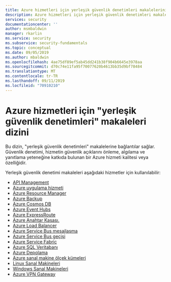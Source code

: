 ```yaml
---
title: Azure hizmetleri için yerleşik güvenlik denetimleri makalelerinin dizini
description: Azure hizmetleri için yerleşik güvenlik denetimleri makalelerini bir dizin
services: security
documentationcenter: ''
author: msmbaldwin
manager: rkarlin
ms.service: security
ms.subservice: security-fundamentals
ms.topic: conceptual
ms.date: 09/05/2019
ms.author: mbaldwin
ms.openlocfilehash: 4ae75df89ef5ab45dd241b38f904b6645e3978aa
ms.sourcegitcommit: d70c74e11fa95f70077620b4613bb35d9bf78484
ms.translationtype: MT
ms.contentlocale: tr-TR
ms.lasthandoff: 09/11/2019
ms.locfileid: "70910210"
---
```

# <a name="index-of-built-in-security-controls-articles-for-azure-services"></a>Azure hizmetleri için "yerleşik güvenlik denetimleri" makaleleri dizini

Bu dizin, "yerleşik güvenlik denetimleri" makalelerine bağlantılar sağlar. Güvenlik denetimi, hizmetin güvenlik açıklarını önleme, algılama ve yanıtlama yeteneğine katkıda bulunan bir Azure hizmeti kalitesi veya özelliğidir.

Yerleşik güvenlik denetimi makaleleri aşağıdaki hizmetler için kullanılabilir:

- [API Management](../../api-management/api-management-security-controls.md)
- [Azure uygulama hizmeti](../../app-service/app-service-security-controls.md)
- [Azure Resource Manager](../../azure-resource-manager/azure-resource-manager-security-controls.md)
- [Azure Backup](../../backup/backup-security-controls.md)
- [Azure Cosmos DB](../../cosmos-db/cosmos-db-security-controls.md)
- [Azure Event Hubs](../../event-hubs/event-hubs-security-controls.md)
- [Azure ExpressRoute](../../expressroute/expressroute-security-controls.md)
- [Azure Anahtar Kasası.](../../key-vault/key-vault-security-controls.md)
- [Azure Load Balancer](../../load-balancer/load-balancer-security-controls.md)
- [Azure Service Bus mesajlaşma](../../service-bus-messaging/service-bus-messaging-security-controls.md)
- [Azure Service Bus geçişi](../../service-bus-relay/service-bus-relay-security-controls.md)
- [Azure Service Fabric](../../service-fabric/service-fabric-security-controls.md)
- [Azure SQL Veritabanı](../../sql-database/sql-database-security-controls.md)
- [Azure Depolama](../../storage/common/storage-security-controls.md)
- [Azure sanal makine ölçek kümeleri](../../virtual-machine-scale-sets/virtual-machine-scale-sets-security-controls.md)
- [Linux Sanal Makineleri](../../virtual-machines/linux/virtual-machines-linux-security-controls.md)
- [Windows Sanal Makineleri](../../virtual-machines/windows/virtual-machines-windows-security-controls.md)
- [Azure VPN Gateway](../../vpn-gateway/vpn-gateway-security-controls.md)
